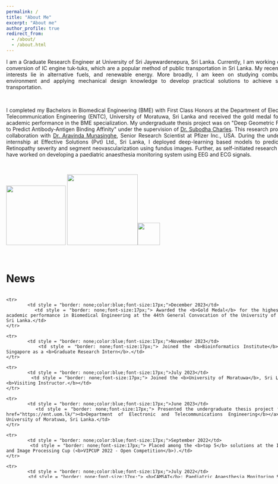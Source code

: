 ```yaml
---
permalink: /
title: "About Me"
excerpt: "About me"
author_profile: true
redirect_from: 
  - /about/
  - /about.html
---
```

<div style="text-align: justify; width: 800px">
I am a Graduate Research Engineer at University of Sri Jayewardenepura, Sri Lanka. Currently, I am working on electric conversion of IC engine tuk-tuks, which are a popular method of public transportation in Sri Lanka. My recent research interests lie in alternative fuels, and renewable energy. More broadly, I am keen on studying combustion and environment and applying mechanical design knowledge to develop practical solutions to achieve sustainable transportation.

<p>&nbsp;</p>
	I completed my Bachelors in Biomedical Engineering (BME) with First Class Honors at the Department of Electronic and Telecommunication Engineering (ENTC), University of Moratuwa, Sri Lanka and received the gold medal for the best academic performance in the BME specialization. My undergraduate thesis project was on "Deep Geometric Framework to Predict Antibody-Antigen Binding Affinity" under the supervision of <a href = 'https://scholar.google.no/citations?user=VhyUxgcAAAAJ&hl=en'> Dr. Subodha Charles</a>. This research project was a collaboration with <a href="https://www.linkedin.com/in/ravinda-munasinghe-658a9982/">Dr. Aravinda Munasinghe</a>, Senior Research Scientist at Pfizer Inc., USA. During the undergraduate internship at Effective Solutions (Pvt) Ltd., Sri Lanka, I deployed deep-learning based models to predict Diabetic Retinopathy severity and segment neovascularization using fundus images. Further, as self-initiated research projects, I have worked on developing a paediatric anaesthesia monitoring system using EEG and ECG signals. 
<p>&nbsp;</p> 


<!-- <img src="https://user-images.githubusercontent.com/52663918/191789543-7665c2c0-e6e9-4f45-8a2e-5d08b2ec1d9b.png" width="200"/> -->
<img src="../images/bii_astar_logo.jpg" width="160"/> <img src="https://user-images.githubusercontent.com/52663918/191795634-4a692100-ee24-4f25-8e81-40c87c4c4fe0.png" width="190"/><img src="../images/maths.png" width="60"/>

<p>&nbsp;</p>

News
====
	
 <div style="height: 500px; overflow: auto; w![237149619_2041424849347732_202933668616898933_n](https://user-images.githubusercontent.com/52663918/191795591-3ad8e2d3-7254-4906-87ea-c6bbe6165087.png)
idth: 800px;">
   <table style = "border: none;width: 100%">
	<colgroup>
       		<col span="1" style="width: 20%;">
       		<col span="1" style="width: 80%;">
    	</colgroup>

    <tr>
    		<td style = "border: none;color:blue;font-size:17px;">December 2023</td>
    		<td style = "border: none;font-size:17px;"> Awarded the <b>Gold Medal</b> for the highest overall academic performance in Biomedical Engineering at the 44th General Convocation of the University of Moratuwa, Sri Lanka.</td> 	
	</tr>

	<tr>
    		<td style = "border: none;color:blue;font-size:17px;">November 2023</td>
    		<td style = "border: none;font-size:17px;"> Joined the <b>Bioinformatics Institute</b>, A*STAR, Singapore as a <b>Graduate Research Intern</b>.</td> 	
	</tr>

 	<tr>
    		<td style = "border: none;color:blue;font-size:17px;">July 2023</td>
    		<td style = "border: none;font-size:17px;"> Joined the <b>University of Moratuwa</b>, Sri Lanka as a <b>Visiting Instructor.</b></td> 	
	</tr>
    
	<tr>
    		<td style = "border: none;color:blue;font-size:17px;">June 2023</td>
    		<td style = "border: none;font-size:17px;"> Presented the undergraduate thesis project to the <a href="https://ent.uom.lk/"><b>Department of Electronic and Telecommunications Engineering</b></a> at the University of Moratuwa, Sri Lanka.</td> 	
	</tr>

	<tr>
    		<td style = "border: none;color:blue;font-size:17px;">September 2022</td>
    		<td style = "border: none;font-size:17px;"> Placed among the <b>top 5</b> solutions at the IEEE Video and Image Processing Cup (<b>VIPCUP 2022 - Open Competition</b>).</td> 	
	</tr>  

	<tr>
			<td style = "border: none;color:blue;font-size:17px;">July 2022</td>
    		<td style = "border: none;font-size:17px;"> <b>CAMSAT</b>: Paediatric Anaesthesia Monitoring System won the <b>1st runners-up</b> award at the <a href="https://ent.uom.lk/spark-at-uom/spark-challenge-2021-22-results/"><b>SPARK Challenge 2021/22</b></a>.</td>

	</tr>

	<tr>
			<td style = "border: none;color:blue;font-size:17px;">June 2022</td>
    		<td style = "border: none;font-size:17px;"> Submitted the preprint of the co-authored paper: <a href="https://www.researchgate.net/publication/368642404_Rethinking_Object_Detection_in_terms_of_Classification_and_Localization_through_Parallel_Deep_Learning_Models"><b>Rethinking Object Detection in terms of Classification and Localization through Parallel Deep Learning Models</b></a> for <b>ICIP 2022</b> review.</td>

	</tr>
    
	<tr>
    		<td style = "border: none;color:blue;font-size:17px;">January 2022</td>
    		<td style = "border: none;font-size:17px;"> Joined <b>Effective Solutions (Pvt) Ltd.</b>, Sri Lanka as a <b>Research Intern</b> in Biomedical Engineering.</td> 	
	</tr>
	   
	<tr>
			<td style = "border: none;color:blue;font-size:17px;">November 2021</td>
    		<td style = "border: none;font-size:17px;"> Won the <b>1st runners-up</b> award at the <a href="https://uom.lk/elect/news_events/team-stimulus-university-moratuwa-wins-first-prize-3rd-regional-association"> 3rd International Energy and Electricity Market Business Decision
			Simulation Competition</a>.</td>
	</tr>   
	   
	<tr>
    		<td style = "border: none;color:blue;font-size:17px;">September 2020</td>
    		<td style = "border: none;font-size:17px;"> Appointed as the<b> Vice President </b>of the <b>Mathematics Society</b> of University of Moratuwa, Sri Lanka.</td> 	
	</tr>
	
	<tr>
    		<td style = "border: none;color:blue;font-size:17px;">October 2018</td>
    		<td style = "border: none;font-size:17px;"> Started my Bachelors degree in Biomedical Engineering at University of Moratuwa, Sri Lanka.</td> 	
	</tr>
   </table> 
 </div>



